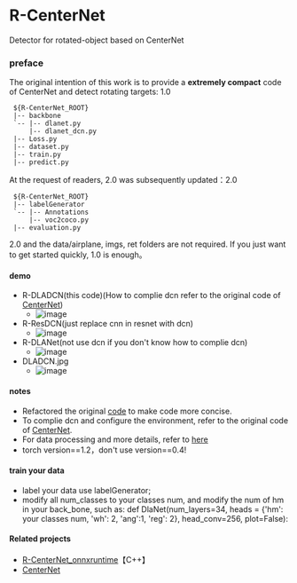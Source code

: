# R-CenterNet
Detector for rotated-object based on CenterNet

### preface
The original intention of this work is to provide a **extremely compact** code of CenterNet and detect rotating targets: 1.0
 ~~~
  ${R-CenterNet_ROOT}
  |-- backbone
  `-- |-- dlanet.py
      |-- dlanet_dcn.py
  |-- Loss.py
  |-- dataset.py
  |-- train.py
  |-- predict.py
 ~~~
At the request of readers, 2.0 was subsequently updated：2.0
 ~~~
  ${R-CenterNet_ROOT}
  |-- labelGenerator
  `-- |-- Annotations
      |-- voc2coco.py
  |-- evaluation.py
 ~~~
 2.0 and the data/airplane, imgs, ret folders are not required. If you just want to get started quickly, 1.0 is enough。

#### demo
* R-DLADCN(this code)(How to complie dcn refer to the original code of [CenterNet](https://github.com/xingyizhou/centernet))
    * ![image](ret/R-DLADCN.jpg)
* R-ResDCN(just replace cnn in resnet with dcn)
    * ![image](ret/R-ResDCN.jpg)
* R-DLANet(not use dcn if you don't know how to complie dcn)
    * ![image](ret/R-DLANet.jpg)
* DLADCN.jpg
    * ![image](ret/DLADCN.jpg)

#### notes
 * Refactored the original [code](https://github.com/xingyizhou/centernet) to make code more concise.
 * To complie dcn and configure the environment, refer to the original code of [CenterNet](https://github.com/xingyizhou/centernet).
 * For data processing and more details, refer to [here](https://zhuanlan.zhihu.com/p/163696749)
 * torch version==1.2，don't use version==0.4!
#### train your data
 * label your data use labelGenerator;
 * modify all num_classes to your classes num, and modify the num of hm in your back_bone, such as:
   def DlaNet(num_layers=34, heads = {'hm': your classes num, 'wh': 2, 'ang':1, 'reg': 2}, head_conv=256, plot=False):

#### Related projects
* [R-CenterNet_onnxruntime](https://github.com/ZeroE04/R-CenterNet_onnxruntime)【C++】
* [CenterNet](https://github.com/xingyizhou/centernet)
